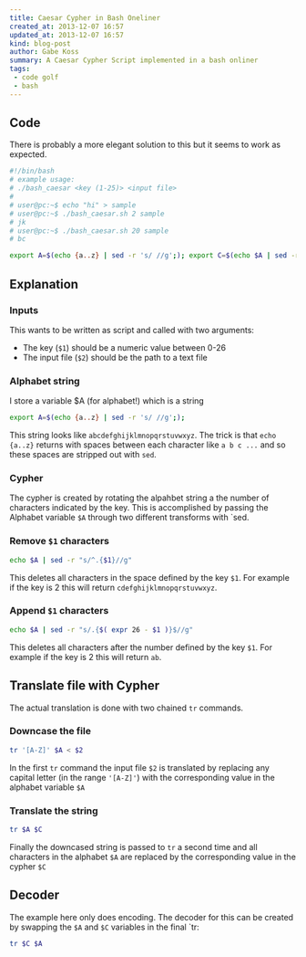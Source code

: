 ```yaml
---
title: Caesar Cypher in Bash Oneliner
created_at: 2013-12-07 16:57
updated_at: 2013-12-07 16:57
kind: blog-post
author: Gabe Koss
summary: A Caesar Cypher Script implemented in a bash onliner
tags: 
 - code golf
 - bash
--- 
```


## Code 

There is probably a more elegant solution to this but it seems to work as expected. 

```bash
#!/bin/bash
# example usage:
# ./bash_caesar <key (1-25)> <input file>
#
# user@pc:~$ echo "hi" > sample
# user@pc:~$ ./bash_caesar.sh 2 sample
# jk
# user@pc:~$ ./bash_caesar.sh 20 sample
# bc

export A=$(echo {a..z} | sed -r 's/ //g';); export C=$(echo $A | sed -r "s/^.{$1}//g")$(echo $A | sed -r "s/.{$( expr 26 - $1 )}$//g"); tr '[A-Z]' $A < $2  | tr $A $C
```

## Explanation

### Inputs

This wants to be written as script and called with two arguments: 

* The key (`$1`) should be a numeric value between 0-26
* The input file (`$2`) should be the path to a text file 

### Alphabet string

I store a variable $A (for alphabet!) which is a string 

```bash
export A=$(echo {a..z} | sed -r 's/ //g';); 
```

This string looks like `abcdefghijklmnopqrstuvwxyz`. The trick is that `echo
{a..z}` returns with spaces between each character like `a b c ...` and so
these spaces are stripped out with `sed`. 

### Cypher

The cypher is created by rotating the alpahbet string a the number of
characters indicated by the key. This is accomplished by passing the Alphabet
variable `$A`  through two different transforms with `sed.

### Remove `$1` characters

```bash
echo $A | sed -r "s/^.{$1}//g"
```

This deletes all characters in the space defined by the key `$1`. For example
if the key is 2 this will return `cdefghijklmnopqrstuvwxyz`.

### Append `$1` characters

```bash
echo $A | sed -r "s/.{$( expr 26 - $1 )}$//g"
```

This deletes all characters after the number defined by the key `$1`. For
example if the key is 2 this will return `ab`.

## Translate file with Cypher

The actual translation is done with two chained `tr` commands. 

### Downcase the file

```bash
tr '[A-Z]' $A < $2 
```

In the first `tr` command the input file `$2` is translated by replacing any
capital letter (in the range `'[A-Z]'`) with the corresponding value in the
alphabet variable `$A`

### Translate the string

```bash
tr $A $C
```

Finally the downcased string is passed to `tr` a second time and all characters
in the alphabet `$A` are replaced by the corresponding value in the cypher `$C`

## Decoder

The example here only does encoding. The decoder for this can be created by
swapping the `$A` and `$C` variables in the final `tr:

```bash
tr $C $A
```
